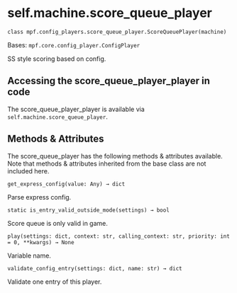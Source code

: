 
# self.machine.score_queue_player

`class mpf.config_players.score_queue_player.ScoreQueuePlayer(machine)`

Bases: `mpf.core.config_player.ConfigPlayer`

SS style scoring based on config.

## Accessing the score_queue_player_player in code

The score_queue_player_player is available via `self.machine.score_queue_player`.

## Methods & Attributes

The score_queue_player has the following methods & attributes available. Note that methods & attributes inherited from the base class are not included here.

`get_express_config(value: Any) → dict`

Parse express config.

`static is_entry_valid_outside_mode(settings) → bool`

Score queue is only valid in game.

`play(settings: dict, context: str, calling_context: str, priority: int = 0, **kwargs) → None`

Variable name.

`validate_config_entry(settings: dict, name: str) → dict`

Validate one entry of this player.

